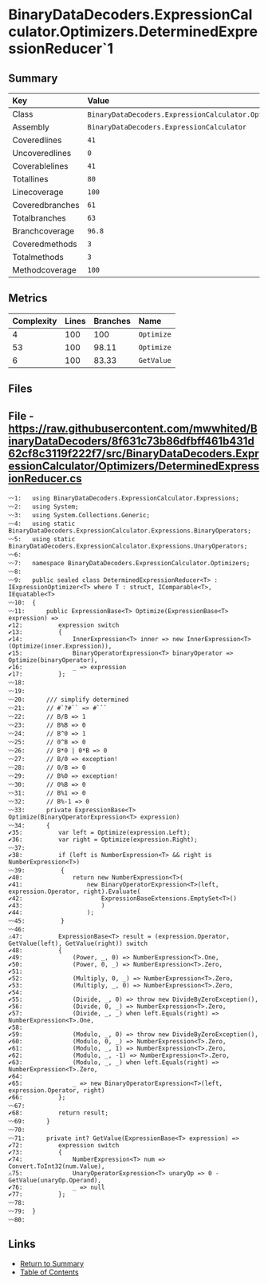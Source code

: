 ﻿# BinaryDataDecoders.ExpressionCalculator.Optimizers.DeterminedExpressionReducer`1

## Summary

| Key             | Value                                                                              |
| :-------------- | :--------------------------------------------------------------------------------- |
| Class           | `BinaryDataDecoders.ExpressionCalculator.Optimizers.DeterminedExpressionReducer`1` |
| Assembly        | `BinaryDataDecoders.ExpressionCalculator`                                          |
| Coveredlines    | `41`                                                                               |
| Uncoveredlines  | `0`                                                                                |
| Coverablelines  | `41`                                                                               |
| Totallines      | `80`                                                                               |
| Linecoverage    | `100`                                                                              |
| Coveredbranches | `61`                                                                               |
| Totalbranches   | `63`                                                                               |
| Branchcoverage  | `96.8`                                                                             |
| Coveredmethods  | `3`                                                                                |
| Totalmethods    | `3`                                                                                |
| Methodcoverage  | `100`                                                                              |

## Metrics

| Complexity | Lines | Branches | Name       |
| :--------- | :---- | :------- | :--------- |
| 4          | 100   | 100      | `Optimize` |
| 53         | 100   | 98.11    | `Optimize` |
| 6          | 100   | 83.33    | `GetValue` |

## Files

## File - https://raw.githubusercontent.com/mwwhited/BinaryDataDecoders/8f631c73b86dfbff461b431d62cf8c3119f222f7/src/BinaryDataDecoders.ExpressionCalculator/Optimizers/DeterminedExpressionReducer.cs

```CSharp
〰1:   using BinaryDataDecoders.ExpressionCalculator.Expressions;
〰2:   using System;
〰3:   using System.Collections.Generic;
〰4:   using static BinaryDataDecoders.ExpressionCalculator.Expressions.BinaryOperators;
〰5:   using static BinaryDataDecoders.ExpressionCalculator.Expressions.UnaryOperators;
〰6:   
〰7:   namespace BinaryDataDecoders.ExpressionCalculator.Optimizers;
〰8:   
〰9:   public sealed class DeterminedExpressionReducer<T> : IExpressionOptimizer<T> where T : struct, IComparable<T>, IEquatable<T>
〰10:  {
〰11:      public ExpressionBase<T> Optimize(ExpressionBase<T> expression) =>
✔12:          expression switch
✔13:          {
✔14:              InnerExpression<T> inner => new InnerExpression<T>(Optimize(inner.Expression)),
✔15:              BinaryOperatorExpression<T> binaryOperator => Optimize(binaryOperator),
✔16:              _ => expression
✔17:          };
〰18:  
〰19:  
〰20:      /// simplify determined
〰21:      // #`?#`` => #```
〰22:      // B/B => 1
〰23:      // B%B => 0
〰24:      // B^0 => 1
〰25:      // 0^B => 0
〰26:      // B*0 | 0*B => 0
〰27:      // B/0 => exception!
〰28:      // 0/B => 0
〰29:      // B%0 => exception!
〰30:      // 0%B => 0
〰31:      // B%1 => 0
〰32:      // B%-1 => 0
〰33:      private ExpressionBase<T> Optimize(BinaryOperatorExpression<T> expression)
〰34:      {
✔35:          var left = Optimize(expression.Left);
✔36:          var right = Optimize(expression.Right);
〰37:  
✔38:          if (left is NumberExpression<T> && right is NumberExpression<T>)
〰39:          {
✔40:              return new NumberExpression<T>(
✔41:                  new BinaryOperatorExpression<T>(left, expression.Operator, right).Evaluate(
✔42:                      ExpressionBaseExtensions.EmptySet<T>()
✔43:                      )
✔44:                  );
〰45:          }
〰46:  
⚠47:          ExpressionBase<T> result = (expression.Operator, GetValue(left), GetValue(right)) switch
✔48:          {
✔49:              (Power, _, 0) => NumberExpression<T>.One,
✔50:              (Power, 0, _) => NumberExpression<T>.Zero,
✔51:  
✔52:              (Multiply, 0, _) => NumberExpression<T>.Zero,
✔53:              (Multiply, _, 0) => NumberExpression<T>.Zero,
✔54:  
✔55:              (Divide, _, 0) => throw new DivideByZeroException(),
✔56:              (Divide, 0, _) => NumberExpression<T>.Zero,
✔57:              (Divide, _, _) when left.Equals(right) => NumberExpression<T>.One,
✔58:  
✔59:              (Modulo, _, 0) => throw new DivideByZeroException(),
✔60:              (Modulo, 0, _) => NumberExpression<T>.Zero,
✔61:              (Modulo, _, 1) => NumberExpression<T>.Zero,
✔62:              (Modulo, _, -1) => NumberExpression<T>.Zero,
✔63:              (Modulo, _, _) when left.Equals(right) => NumberExpression<T>.Zero,
✔64:  
✔65:              _ => new BinaryOperatorExpression<T>(left, expression.Operator, right)
✔66:          };
〰67:  
✔68:          return result;
〰69:      }
〰70:  
〰71:      private int? GetValue(ExpressionBase<T> expression) =>
✔72:          expression switch
✔73:          {
✔74:              NumberExpression<T> num => Convert.ToInt32(num.Value),
⚠75:              UnaryOperatorExpression<T> unaryOp => 0 - GetValue(unaryOp.Operand),
✔76:              _ => null
✔77:          };
〰78:  
〰79:  }
〰80:  
```

## Links

* [Return to Summary](Summary.md)
* [Table of Contents](../TOC.md)

